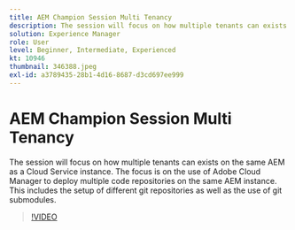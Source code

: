 ```yaml
---
title: AEM Champion Session Multi Tenancy
description: The session will focus on how multiple tenants can exists on the same AEM as a Cloud Service instance. The focus is on the use of Adobe Cloud Manager to deploy multiple code repositories on the same AEM instance. This includes the setup of different git repositories as well as the use of git submodules.
solution: Experience Manager
role: User
level: Beginner, Intermediate, Experienced
kt: 10946
thumbnail: 346388.jpeg
exl-id: a3789435-28b1-4d16-8687-d3cd697ee999
---
```

# AEM Champion Session Multi Tenancy

The session will focus on how multiple tenants can exists on the same AEM as a Cloud Service instance. The focus is on the use of Adobe Cloud Manager to deploy multiple code repositories on the same AEM instance. This includes the setup of different git repositories as well as the use of git submodules.

>[!VIDEO](https://video.tv.adobe.com/v/346388/?quality=12&learn=on)
